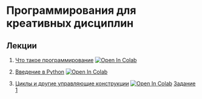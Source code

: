 # Программирования для креативных дисциплин

## Лекции

1. [Что такое программирование](https://youtu.be/6DfZQE_Un4U) [![Open In Colab](https://colab.research.google.com/assets/colab-badge.svg)](https://githubtocolab.com/shwars/programming-for-creatives/blob/main/1-IntroProgramming/DemoColab.ipynb)

2. [Введение в Python](https://www.youtube.com/watch?v=Jv14edOeMbE) [![Open In Colab](https://colab.research.google.com/assets/colab-badge.svg)](https://githubtocolab.com/shwars/programming-for-creatives/blob/main/2-IntroPython/IntroPython.ipynb)


3. [Циклы и другие управляющие конструкции](https://youtu.be/FshI8wwcf9Q) [![Open In Colab](https://colab.research.google.com/assets/colab-badge.svg)](https://githubtocolab.com/shwars/programming-for-creatives/blob/main/3-LoopsConds/LoopsConds.ipynb) [Задание 1]((https://githubtocolab.com/shwars/programming-for-creatives/blob/main/3-LoopsConds/Assignment_1.ipynb))